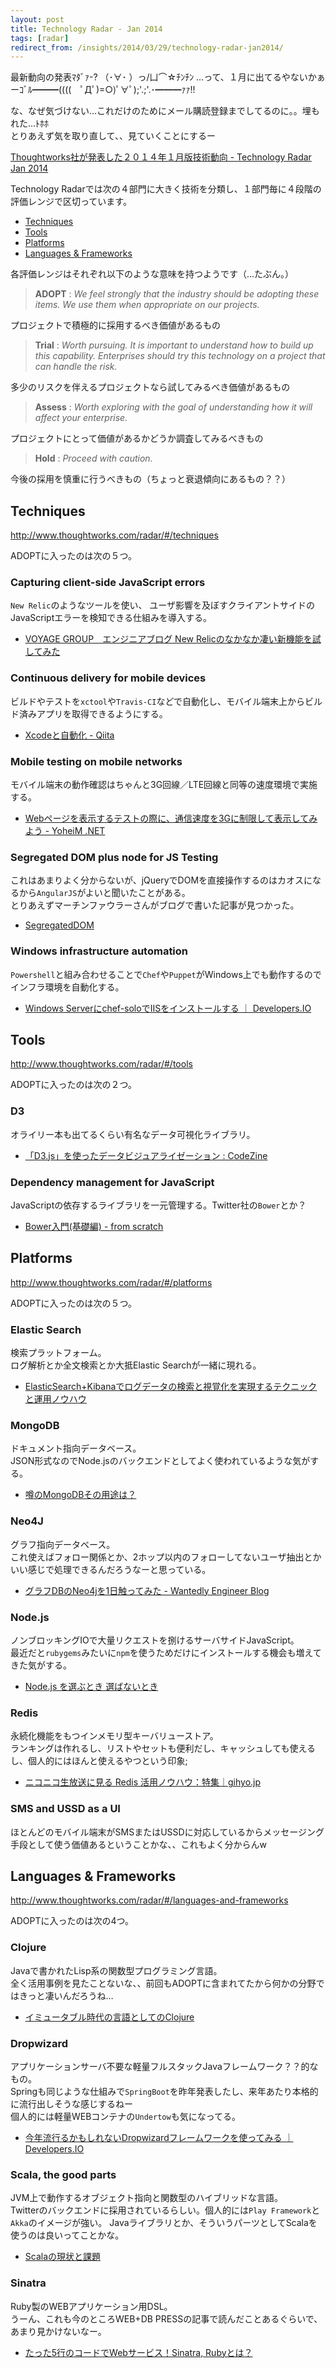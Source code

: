 ```yaml
---
layout: post
title: Technology Radar - Jan 2014
tags: [radar]
redirect_from: /insights/2014/03/29/technology-radar-jan2014/
---
```


最新動向の発表ﾏﾀﾞｧ-? （･∀･ ）っ/凵⌒☆ﾁﾝﾁﾝ
…って、１月に出てるやないかぁーｺﾞﾙ━━━((((　ﾟДﾟ)=○)ﾟ∀ﾟ);'.;'.･━━━ｧｧ!!  

な、なぜ気づけない…これだけのためにメール購読登録までしてるのに。。埋もれた…ﾄﾎﾎ  
とりあえず気を取り直して、、見ていくことにするー  

[Thoughtworks社が発表した２０１４年１月版技術動向 - Technology Radar Jan 2014][tech-radar]


Technology Radarでは次の４部門に大きく技術を分類し、１部門毎に４段階の評価レンジで区切っています。

* [Techniques](#techniques)
* [Tools](#tools)
* [Platforms](#platforms)
* [Languages & Frameworks](#languages-and-frameworks)


各評価レンジはそれぞれ以下のような意味を持つようです（…たぶん。）

> **ADOPT** : *We feel strongly that the industry should be adopting these items. We use them when appropriate on our projects.*  

プロジェクトで積極的に採用するべき価値があるもの  

> **Trial** : *Worth pursuing. It is important to understand how to build up this capability. Enterprises should try this technology on a project that can handle the risk.*

多少のリスクを伴えるプロジェクトなら試してみるべき価値があるもの

> **Assess** : *Worth exploring with the goal of understanding how it will affect your enterprise.*

プロジェクトにとって価値があるかどうか調査してみるべきもの

> **Hold** : *Proceed with caution.*

今後の採用を慎重に行うべきもの（ちょっと衰退傾向にあるもの？？）


## <span id="techniques" class="anchor-hack"></span>Techniques

http://www.thoughtworks.com/radar/#/techniques

ADOPTに入ったのは次の５つ。

### Capturing client-side JavaScript errors

`New Relic`のようなツールを使い、
ユーザ影響を及ぼすクライアントサイドのJavaScriptエラーを検知できる仕組みを導入する。

* [VOYAGE GROUP　エンジニアブログ New Relicのなかなか凄い新機能を試してみた][tech-ref1]

### Continuous delivery for mobile devices

ビルドやテストを`xctool`や`Travis-CI`などで自動化し、モバイル端末上からビルド済みアプリを取得できるようにする。

* [Xcodeと自動化 - Qiita][tech-ref2]

### Mobile testing on mobile networks

モバイル端末の動作確認はちゃんと3G回線／LTE回線と同等の速度環境で実施する。

* [Webページを表示するテストの際に、通信速度を3Gに制限して表示してみよう - YoheiM .NET][tech-ref3]

### Segregated DOM plus node for JS Testing

これはあまりよく分からないが、jQueryでDOMを直接操作するのはカオスになるから`AngularJS`がよいと聞いたことがある。  
とりあえずマーチンファウラーさんがブログで書いた記事が見つかった。

* [SegregatedDOM][tech-ref4]

### Windows infrastructure automation

`Powershell`と組み合わせることで`Chef`や`Puppet`がWindows上でも動作するのでインフラ環境を自動化する。

* [Windows Serverにchef-soloでIISをインストールする ｜ Developers.IO][tech-ref5]

## <span id="tools" class="anchor-hack"></span>Tools

http://www.thoughtworks.com/radar/#/tools

ADOPTに入ったのは次の２つ。

### D3

オライリー本も出てるくらい有名なデータ可視化ライブラリ。

* [「D3.js」を使ったデータビジュアライゼーション : CodeZine][tools-ref1]

### Dependency management for JavaScript

JavaScriptの依存するライブラリを一元管理する。Twitter社の`Bower`とか？

* [Bower入門(基礎編) - from scratch][tools-ref2]

## <span id="platforms" class="anchor-hack"></span>Platforms

http://www.thoughtworks.com/radar/#/platforms

ADOPTに入ったのは次の５つ。

### Elastic Search

検索プラットフォーム。  
ログ解析とか全文検索とか大抵Elastic Searchが一緒に現れる。

* [ElasticSearch+Kibanaでログデータの検索と視覚化を実現するテクニックと運用ノウハウ][platforms-ref1]

### MongoDB

ドキュメント指向データベース。  
JSON形式なのでNode.jsのバックエンドとしてよく使われているような気がする。

* [噂のMongoDBその用途は？][platforms-ref2]

### Neo4J

グラフ指向データベース。  
これ使えばフォロー関係とか、2ホップ以内のフォローしてないユーザ抽出とかいい感じで処理できるんだろうなーと思っている。

* [グラフDBのNeo4jを1日触ってみた - Wantedly Engineer Blog][platforms-ref3]

### Node.js

ノンブロッキングIOで大量リクエストを捌けるサーバサイドJavaScript。  
最近だと`rubygems`みたいに`npm`を使うためだけにインストールする機会も増えてきた気がする。

* [Node.js を選ぶとき 選ばないとき][platforms-ref4]

### Redis

永続化機能をもつインメモリ型キーバリューストア。  
ランキングは作れるし、リストやセットも便利だし、キャッシュしても使えるし、個人的にはほんと使えるやつという印象;

* [ニコニコ生放送に見る Redis 活用ノウハウ：特集｜gihyo.jp][platforms-ref5]

### SMS and USSD as a UI

ほとんどのモバイル端末がSMSまたはUSSDに対応しているからメッセージング手段として使う価値あるということかな、、これもよく分からんw  

## <span id="languages-and-frameworks" class="anchor-hack"></span>Languages & Frameworks

http://www.thoughtworks.com/radar/#/languages-and-frameworks

ADOPTに入ったのは次の4つ。

### Clojure

Javaで書かれたLisp系の関数型プログラミング言語。  
全く活用事例を見たことないな、、前回もADOPTに含まれてたから何かの分野ではきっと凄いんだろうね…

* [イミュータブル時代の言語としてのClojure][lang-ref1]

### Dropwizard

アプリケーションサーバ不要な軽量フルスタックJavaフレームワーク？？的なもの。  
Springも同じような仕組みで`SpringBoot`を昨年発表したし、来年あたり本格的に流行出しそうな感じするねー  
個人的には軽量WEBコンテナの`Undertow`も気になってる。

* [今年流行るかもしれないDropwizardフレームワークを使ってみる ｜ Developers.IO][lang-ref2]

### Scala, the good parts

JVM上で動作するオブジェクト指向と関数型のハイブリッドな言語。  
Twitterのバックエンドに採用されているらしい。個人的には`Play Framework`と`Akka`のイメージが強い。
Javaライブラリとか、そういうパーツとしてScalaを使うのは良いってことかな。

* [Scalaの現状と課題][lang-ref3]

### Sinatra

Ruby製のWEBアプリケーション用DSL。  
うーん、これも今のところWEB+DB PRESSの記事で読んだことあるぐらいで、あまり見かけないなー。

* [たった5行のコードでWebサービス！Sinatra, Rubyとは？][lang-ref4]


[tech-radar]: http://www.thoughtworks.com/radar

[tech-ref1]: http://tech.voyagegroup.com/archives/7584491.html
[tech-ref2]: http://qiita.com/keroxp/items/de5b1982345cfb1e2320
[tech-ref3]: http://www.yoheim.net/blog.php?q=20140211
[tech-ref4]: http://martinfowler.com/bliki/SegregatedDOM.html
[tech-ref5]: http://dev.classmethod.jp/cloud/aws/windows-chef-iis/

[tools-ref1]: http://codezine.jp/article/detail/7459
[tools-ref2]: http://yosuke-furukawa.hatenablog.com/entry/2013/06/01/173308

[platforms-ref1]: http://www.slideshare.net/y-ken/elasticsearch-kibnana-fluentd-management-tips
[platforms-ref2]: http://www.slideshare.net/crumbjp/db-tech-showcase-mongodb
[platforms-ref3]: http://engineer.wantedly.com/2014/01/02/neo4j-introduction.html
[platforms-ref4]: http://www.slideshare.net/tricknotes/nodejs-27589695
[platforms-ref5]: https://gihyo.jp/dev/feature/01/redis

[lang-ref1]: http://qiita.com/kawasima/items/c695e2f4ee079a6debf5
[lang-ref2]: http://dev.classmethod.jp/server-side/java/dropwizard/
[lang-ref3]: http://www.slideshare.net/kmizushima/scala-12334929
[lang-ref4]: http://it.typeac.jp/article/show/5
